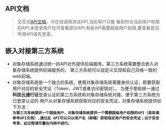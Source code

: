 
## API文档
> 交互式<a href="/apidocs/" target="view_window">API文档</a>，可在线调用测试API,当前用户只能
看到符合当前用户权限的API,未登录用户仅可查看部分API,有些API需要超级用户权限,要查看尝试所用API请先登录。

## 嵌入对接第三方系统
* 对象存储系统通过统一的API对外提供后端服务，第三方系统需要整合嵌入对象存储系统提供前端服务的，
第三方系统可以自定义实现和自己风格一致的web前端。
* 对象存储系统是一个独立的系统，使用对象存储系统需要身份认证，即要获取用户对应的安全凭证（Token、JWT或者访问密钥对），
为便于那些统一通过**科技云通行证**登录认证的第三方系统和对象存储系统对接，便于第三方系统为已登录认证的
用户从对象存储系统获取对应的安全凭证，对象存储系统提供如下方法：  
**`为第三方系统提供一个超级用户，对象存储系统提供一个需要超级用户权限的API（具体请参考API文档）,通过此
API可以只以用户名（邮箱）获取指定用户的安全凭证；出于安全考录，此过程请尽量在内网中进行。`**


